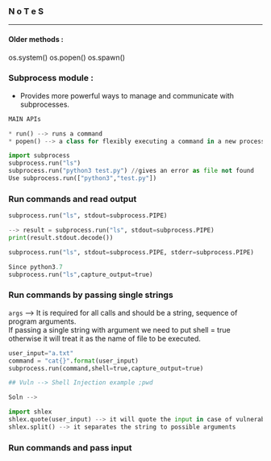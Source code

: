 ### N o T e S 

---

#### Older methods : 

os.system()
os.popen()
os.spawn()

### Subprocess module : 

- Provides more powerful ways to manage and communicate with subprocesses.

```py
MAIN APIs 

* run() --> runs a command 
* popen() --> a class for flexibly executing a command in a new process.
```

```py
import subprocess
subprocess.run("ls")
subprocess.run("python3 test.py") //gives an error as file not found
Use subprocess.run(["python3","test.py"])
```

### Run commands and read output

```py
subprocess.run("ls", stdout=subprocess.PIPE)

--> result = subprocess.run("ls", stdout=subprocess.PIPE)
print(result.stdout.decode())

subprocess.run("ls", stdout=subprocess.PIPE, stderr=subprocess.PIPE)

Since python3.7
subprocess.run("ls",capture_output=true)
```

### Run commands by passing single strings 

`args` --> It is required for all calls and should be a string, sequence of program arguments.  
If passing a single string with argument we need to put shell = true otherwise it will treat it as the name of file to be executed.

```py
user_input="a.txt"
command = "cat{}".format(user_input)
subprocess.run(command,shell=true,capture_output=true)

## Vuln --> Shell Injection example ;pwd

Soln --> 

import shlex
shlex.quote(user_input) --> it will quote the input in case of vulnerability
shlex.split() --> it separates the string to possible arguments
```

### Run commands and pass input

```py
